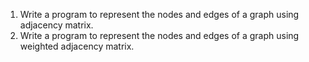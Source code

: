1. Write a program to represent the nodes and edges of a graph using adjacency
matrix.
2. Write a program to represent the nodes and edges of a graph using weighted
adjacency matrix.

